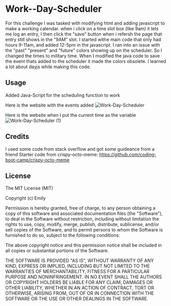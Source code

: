 # Work--Day-Scheduler

For this challenge I was tasked with modifying html and adding javascript to make a working calendar. 
when i click on a time slot box (like 9am) it lets me log an entry, I then click the "save" button 
when i refersh the page that entry still shows in the "9AM" slot.
I started withe main code that only had hours 9-11am, and added 12-5pm in the javascript. 
I ran into an issue with the "past" "present" and "future" colors showing up on the scheduler. So I changed the times to military time.
When I modified the java code to save the event thats added to the scheduler it made the colors obsolete. 
I learned a lot about dayjs while making this code.

## Usage
Added Java-Script for the scheduling function to work 

Here is the website with the events added
![Work-Day-Scheduler](https://github.com/emilyshea94/Work--Day-Scheduler/assets/144382382/77a63f48-2f11-41bb-bf49-1aaa4716921b)

Here is the website when I put the current time as the variable
![Work-Day-Scheduler (1)](https://github.com/emilyshea94/Work--Day-Scheduler/assets/144382382/4196db3d-6c31-4195-abab-3bcf70769a67)



## Credits
I used some code from stack overflow and got some guideance from a friend
Starter code from crispy-octo-meme: https://github.com/coding-boot-camp/crispy-octo-meme

## License 
The MIT License (MIT)

Copyright (c) Emily

Permission is hereby granted, free of charge, to any person obtaining a copy of this software and associated documentation files (the "Software"), to deal in the Software without restriction, including without limitation the rights to use, copy, modify, merge, publish, distribute, sublicense, and/or sell copies of the Software, and to permit persons to whom the Software is furnished to do so, subject to the following conditions:

The above copyright notice and this permission notice shall be included in all copies or substantial portions of the Software.

THE SOFTWARE IS PROVIDED "AS IS", WITHOUT WARRANTY OF ANY KIND, EXPRESS OR IMPLIED, INCLUDING BUT NOT LIMITED TO THE WARRANTIES OF MERCHANTABILITY, FITNESS FOR A PARTICULAR PURPOSE AND NONINFRINGEMENT. IN NO EVENT SHALL THE AUTHORS OR COPYRIGHT HOLDERS BE LIABLE FOR ANY CLAIM, DAMAGES OR OTHER LIABILITY, WHETHER IN AN ACTION OF CONTRACT, TORT OR OTHERWISE, ARISING FROM, OUT OF OR IN CONNECTION WITH THE SOFTWARE OR THE USE OR OTHER DEALINGS IN THE SOFTWARE.

